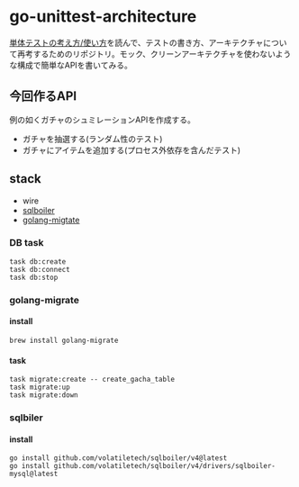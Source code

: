 # go-unittest-architecture

[単体テストの考え方/使い方](https://www.amazon.co.jp/%E5%8D%98%E4%BD%93%E3%83%86%E3%82%B9%E3%83%88%E3%81%AE%E8%80%83%E3%81%88%E6%96%B9-%E4%BD%BF%E3%81%84%E6%96%B9-Vladimir-Khorikov/dp/4839981728)を読んで、テストの書き方、アーキテクチャについて再考するためのリポジトリ。モック、クリーンアーキテクチャを使わないような構成で簡単なAPIを書いてみる。

## 今回作るAPI

例の如くガチャのシュミレーションAPIを作成する。

- ガチャを抽選する(ランダム性のテスト)
- ガチャにアイテムを追加する(プロセス外依存を含んだテスト)

## stack

- wire
- [sqlboiler](https://github.com/volatiletech/sqlboiler)
- [golang-migtate](https://github.com/golang-migrate/migrate)

### DB task

```
task db:create
task db:connect
task db:stop
```

### golang-migrate

#### install 

```
brew install golang-migrate
```

#### task

```
task migrate:create -- create_gacha_table
task migrate:up
task migrate:down
```

### sqlbiler

#### install

```
go install github.com/volatiletech/sqlboiler/v4@latest
go install github.com/volatiletech/sqlboiler/v4/drivers/sqlboiler-mysql@latest
```
